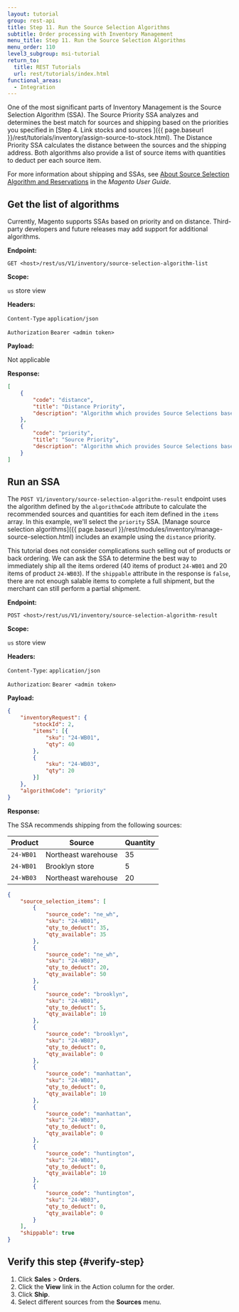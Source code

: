```yaml
---
layout: tutorial
group: rest-api
title: Step 11. Run the Source Selection Algorithms
subtitle: Order processing with Inventory Management
menu_title: Step 11. Run the Source Selection Algorithms
menu_order: 110
level3_subgroup: msi-tutorial
return_to:
  title: REST Tutorials
  url: rest/tutorials/index.html
functional_areas:
  - Integration
---
```


One of the most significant parts of Inventory Management is the Source Selection Algorithm (SSA). The Source Priority SSA analyzes and determines the best match for sources and shipping based on the priorities you specified in [Step 4. Link stocks and sources
]({{ page.baseurl }}/rest/tutorials/inventory/assign-source-to-stock.html). The Distance Priority SSA calculates the distance between the sources and the shipping address. Both algorithms also provide a list of source items with quantities to deduct per each source item.

For more information about shipping and SSAs, see [About Source Selection Algorithm and Reservations](https://docs.magento.com/m2/ce/user_guide/catalog/inventory-about-ssa.html) in the _Magento User Guide_.

## Get the list of algorithms

Currently, Magento supports SSAs based on priority and on distance. Third-party developers and future releases may add support for additional algorithms.

**Endpoint:**

`GET <host>/rest/us/V1/inventory/source-selection-algorithm-list`

**Scope:**

`us` store view

**Headers:**

`Content-Type` `application/json`

`Authorization` `Bearer <admin token>`

**Payload:**

Not applicable

**Response:**

```json
[
    {
        "code": "distance",
        "title": "Distance Priority",
        "description": "Algorithm which provides Source Selections based on shipping address distance from the source"
    },
    {
        "code": "priority",
        "title": "Source Priority",
        "description": "Algorithm which provides Source Selections based on predefined priority of Source"
    }
]
```

## Run an SSA

The `POST V1/inventory/source-selection-algorithm-result` endpoint uses the algorithm defined by the `algorithmCode` attribute to calculate the recommended sources and quantities for each item defined in the `items` array. In this example, we'll select the `priority` SSA. [Manage source selection algorithms]({{ page.baseurl }}/rest/modules/inventory/manage-source-selection.html) includes an example using the `distance` priority.

This tutorial does not consider complications such selling out of products or back ordering. We can ask the SSA to determine the best way to immediately ship all the items ordered (40 items of product `24-WB01` and 20 items of product `24-WB03`). If the `shippable` attribute in the response is `false`, there are not enough salable items to complete a full shipment, but the merchant can still perform a partial shipment.

**Endpoint:**

`POST <host>/rest/us/V1/inventory/source-selection-algorithm-result`

**Scope:**

`us` store view

**Headers:**

`Content-Type`: `application/json`

`Authorization`: `Bearer <admin token>`

**Payload:**

```json
{
    "inventoryRequest": {
        "stockId": 2,
        "items": [{
            "sku": "24-WB01",
            "qty": 40
        },
        {
            "sku": "24-WB03",
            "qty": 20
        }]
    },
    "algorithmCode": "priority"
}
```

**Response:**

The SSA recommends shipping from the following sources:

Product | Source | Quantity
--- | --- | ---
`24-WB01` | Northeast warehouse | 35
`24-WB01` | Brooklyn store | 5
`24-WB03` | Northeast warehouse | 20

```json
{
    "source_selection_items": [
        {
            "source_code": "ne_wh",
            "sku": "24-WB01",
            "qty_to_deduct": 35,
            "qty_available": 35
        },
        {
            "source_code": "ne_wh",
            "sku": "24-WB03",
            "qty_to_deduct": 20,
            "qty_available": 50
        },
        {
            "source_code": "brooklyn",
            "sku": "24-WB01",
            "qty_to_deduct": 5,
            "qty_available": 10
        },
        {
            "source_code": "brooklyn",
            "sku": "24-WB03",
            "qty_to_deduct": 0,
            "qty_available": 0
        },
        {
            "source_code": "manhattan",
            "sku": "24-WB01",
            "qty_to_deduct": 0,
            "qty_available": 10
        },
        {
            "source_code": "manhattan",
            "sku": "24-WB03",
            "qty_to_deduct": 0,
            "qty_available": 0
        },
        {
            "source_code": "huntington",
            "sku": "24-WB01",
            "qty_to_deduct": 0,
            "qty_available": 10
        },
        {
            "source_code": "huntington",
            "sku": "24-WB03",
            "qty_to_deduct": 0,
            "qty_available": 0
        }
    ],
    "shippable": true
}
```

## Verify this step {#verify-step}

1. Click **Sales** > **Orders**.
1. Click the **View** link in the Action column for the order.
1. Click **Ship**.
1. Select different sources from the **Sources** menu.
